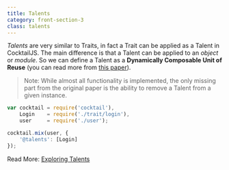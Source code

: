 ```yaml
---
title: Talents
category: front-section-3
class: talents
---
```


_Talents_ are very similar to Traits, in fact a Trait can be applied as a Talent in CocktailJS.
 The main difference is that a Talent can be applied to an _object_ or _module_.
So we can define a Talent as a **Dynamically Composable Unit of Reuse**
(you can read more from [this paper](http://scg.unibe.ch/archive/papers/Ress11a-Talents.pdf)).

> Note: While almost all functionality is implemented, the only missing part from the original paper is the ability to remove a Talent from a given instance.

```javascript
var cocktail = require('cocktail'),
	Login    = require('./trait/login'),
	user     = require('./user');

cocktail.mix(user, {
	'@talents': [Login]
});


```


Read More: [Exploring Talents](/guides/exploring-traits-and-talents.html)
